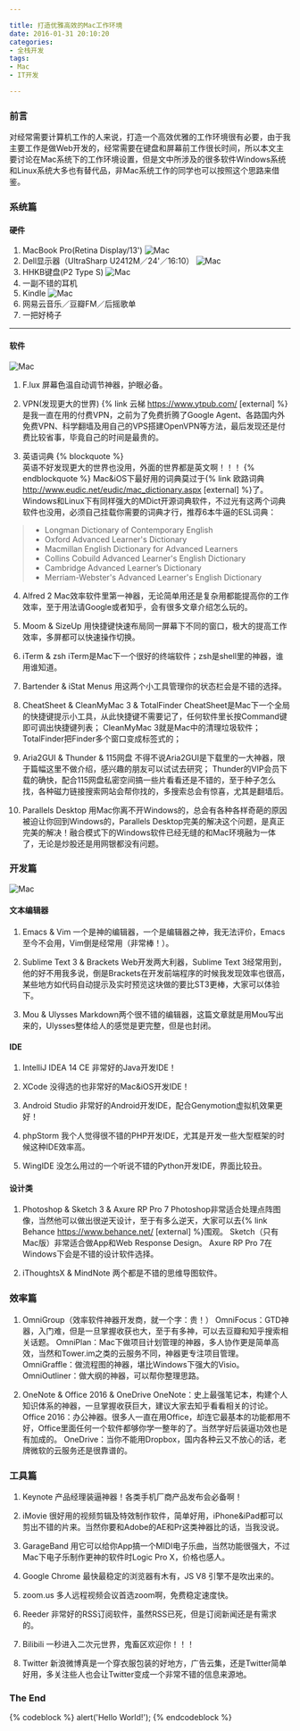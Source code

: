 ```yaml
---

title: 打造优雅高效的Mac工作环境
date: 2016-01-31 20:10:20
categories:
- 全栈开发
tags:
- Mac
- IT开发

---
```

### 前言
对经常需要计算机工作的人来说，打造一个高效优雅的工作环境很有必要，由于我主要工作是做Web开发的，经常需要在键盘和屏幕前工作很长时间，所以本文主要讨论在Mac系统下的工作环境设置，但是文中所涉及的很多软件Windows系统和Linux系统大多也有替代品，非Mac系统工作的同学也可以按照这个思路来借鉴。
### 系统篇
#### 硬件
1. MacBook Pro(Retina Display/13')
![Mac](http://7xqna7.com1.z0.glb.clouddn.com/mac.png)
2. Dell显示器（UltraSharp U2412M／24'／16:10）
![Mac](http://7xqna7.com1.z0.glb.clouddn.com/dell.png)
3. HHKB键盘(P2 Type S)
![Mac](http://7xqna7.com1.z0.glb.clouddn.com/hhkb.jpg)
4. 一副不错的耳机
5. Kindle
![Mac](http://7xqna7.com1.z0.glb.clouddn.com/kindle1.jpg)
6. 网易云音乐／豆瓣FM／后摇歌单
7. 一把好椅子
***
#### 软件
![Mac](http://7xqna7.com1.z0.glb.clouddn.com/my-mac-app.png)

1. F.lux
屏幕色温自动调节神器，护眼必备。

2. VPN(发现更大的世界)
{% link 云梯 https://www.ytpub.com/ [external] %}是我一直在用的付费VPN，之前为了免费折腾了Google Agent、各路国内外免费VPN、科学翻墙及用自己的VPS搭建OpenVPN等方法，最后发现还是付费比较省事，毕竟自己的时间是最贵的。

3. 英语词典
{% blockquote %}  
英语不好发现更大的世界也没用，外面的世界都是英文啊！！！
{% endblockquote %}
Mac&iOS下最好用的词典莫过于{% link 欧路词典 http://www.eudic.net/eudic/mac_dictionary.aspx [external] %}了。Windows和Linux下有同样强大的MDict开源词典软件，不过光有这两个词典软件也没用，必须自己挂载你需要的词典才行，推荐6本牛逼的ESL词典：
>- Longman Dictionary of Contemporary English
>- Oxford Advanced Learner's Dictionary
>- Macmillan English Dictionary for Advanced Learners
>- Collins Cobuild Advanced Learner's English Dictionary
>- Cambridge Advanced Learner’s Dictionary
>- Merriam-Webster's Advanced Learner's English Dictionary

4. Alfred 2
Mac效率软件里第一神器，无论简单用还是复杂用都能提高你的工作效率，至于用法请Google或者知乎，会有很多文章介绍怎么玩的。

5. Moom & SizeUp
用快捷键快速布局同一屏幕下不同的窗口，极大的提高工作效率，多屏都可以快速操作切换。

6. iTerm & zsh
iTerm是Mac下一个很好的终端软件；zsh是shell里的神器，谁用谁知道。

7. Bartender & iStat Menus
用这两个小工具管理你的状态栏会是不错的选择。

8. CheatSheet & CleanMyMac 3 & TotalFinder
CheatSheet是Mac下一个全局的快捷键提示小工具，从此快捷键不需要记了，任何软件里长按Command键即可调出快捷键列表；
CleanMyMac 3就是Mac中的清理垃圾软件；
TotalFinder把Finder多个窗口变成标签式的；

9. Aria2GUI & Thunder & 115网盘
不得不说Aria2GUI是下载里的一大神器，限于篇幅这里不做介绍，感兴趣的朋友可以试试去研究；
Thunder的VIP会员下载的确快，配合115网盘私密空间搞一些片看看还是不错的，至于种子怎么找，各种磁力链接搜索网站会帮你找的，多搜索总会有惊喜，尤其是翻墙后。

10. Parallels Desktop
用Mac你离不开Windows的，总会有各种各样奇葩的原因被迫让你回到Windows的，Parallels Desktop完美的解决这个问题，是真正完美的解决！融合模式下的Windows软件已经无缝的和Mac环境融为一体了，无论是炒股还是用网银都没有问题。

### 开发篇
![Mac](http://7xqna7.com1.z0.glb.clouddn.com/develop-tools.jpg)
#### 文本编辑器
1. Emacs & Vim
一个是神的编辑器，一个是编辑器之神，我无法评价，Emacs至今不会用，Vim倒是经常用（非常棒！）。

2. Sublime Text 3 & Brackets
Web开发两大利器，Sublime Text 3经常用到，他的好不用我多说，倒是Brackets在开发前端程序的时候我发现效率也很高，某些地方如代码自动提示及实时预览这块做的要比ST3更棒，大家可以体验下。

3. Mou & Ulysses
Markdown两个很不错的编辑器，这篇文章就是用Mou写出来的，Ulysses整体给人的感觉是更完整，但是也封闭。

#### IDE
1. IntelliJ IDEA 14 CE
非常好的Java开发IDE！

2. XCode
没得选的也非常好的Mac&iOS开发IDE！

3. Android Studio
非常好的Android开发IDE，配合Genymotion虚拟机效果更好！

4. phpStorm
我个人觉得很不错的PHP开发IDE，尤其是开发一些大型框架的时候这种IDE效率高。

5. WingIDE
没怎么用过的一个听说不错的Python开发IDE，界面比较丑。

#### 设计类
1. Photoshop & Sketch 3 & Axure RP Pro 7
Photoshop非常适合处理点阵图像，当然他可以做出很逆天设计，至于有多么逆天，大家可以去{% link Behance https://www.behance.net/ [external] %}围观。
Sketch（只有Mac版）非常适合做App和Web Response Design。
Axure RP Pro 7在Windows下会是不错的设计软件选择。

2. iThoughtsX & MindNote
两个都是不错的思维导图软件。

### 效率篇
1. OmniGroup（效率软件神器开发商，就一个字：贵！）
OmniFocus：GTD神器，入门难，但是一旦掌握收获也大，至于有多神，可以去豆瓣和知乎搜索相关话题。
OmniPlan：Mac下做项目计划管理的神器，多人协作更是简单高效，当然和Tower.im之类的云服务不同，神器更专注项目管理。
OmniGraffle：做流程图的神器，堪比Windows下强大的Visio。
OmniOutliner：做大纲的神器，可以帮你整理思路。

2. OneNote & Office 2016 & OneDrive
OneNote：史上最强笔记本，构建个人知识体系的神器，一旦掌握收获巨大，建议大家去知乎看看相关的讨论。
Office 2016：办公神器。很多人一直在用Office，却连它最基本的功能都用不好，Office里面任何一个软件都够你学一整年的了。当然学好后装逼功效也是有加成的。
OneDrive：当你不能用Dropbox，国内各种云又不放心的话，老牌微软的云服务还是很靠谱的。

### 工具篇
1. Keynote
产品经理装逼神器！各类手机厂商产品发布会必备啊！

2. iMovie
很好用的视频剪辑及特效制作软件，简单好用，iPhone&iPad都可以剪出不错的片来。当然你要和Adobe的AE和Pr这类神器比的话，当我没说。

3. GarageBand
用它可以给你App搞一个MIDI电子乐曲，当然功能很强大，不过Mac下电子乐制作更神的软件时Logic Pro X，价格也感人。

4. Google Chrome
最快最稳定的浏览器有木有，JS V8 引擎不是吹出来的。

5. zoom.us
多人远程视频会议首选zoom啊，免费稳定速度快。

6. Reeder
非常好的RSS订阅软件，虽然RSS已死，但是订阅新闻还是有需求的。

7. Bilibili
一秒进入二次元世界，鬼畜区欢迎你！！！

8. Twitter
新浪微博真是一个穿衣服包装的好地方，广告云集，还是Twitter简单好用，多关注些人也会让Twitter变成一个非常不错的信息来源地。

### The End
{% codeblock %}
alert('Hello World!');
{% endcodeblock %}


